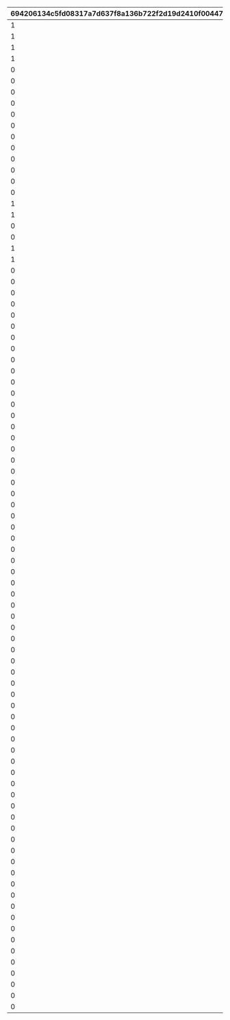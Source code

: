 |694206134c5fd08317a7d637f8a136b722f2d19d2410f00447961283c668c98b|b2efb8804922e6ef0e3fa1f864282bc3d1670f32ca86be3cb27e670887462226|b3cff06c6e73b9504754490c2f818e9cbf1c4753d0be4c77fc29d44ce5826949|32a3d7376db86bafd1d1b6f5926faed2cd2b5407e63ff81f0233e31e8df23ad2|6665e8aa13c2d313d03daf620cbda57967ed4b2ae9dec5561aaba9edea8d44ac|36b60c2696659eacb82f8523b908ab1363961412f895a91b967f267949ccfd94|
| --- | --- | --- | --- | --- | --- |
|1|1|0|111011101|1110111|101001|
|1|1|0|111021101|1110211|101002|
|1|3|0|133011101|1330111|301|
|1|3|0|133011201|1330112|301|
|0|3|500|133020101|1330201|302|
|0|3|500|133020201|1330202|302|
|0|3|1|133030101|1330301|303|
|0|3|250|133030201|1330302|303|
|0|3|1|133030301|1330303|303|
|0|3|1|133030401|1330304|303|
|0|3|250|133030501|1330305|303|
|0|3|1|133030601|1330306|303|
|0|3|1000|133040101|1330401|304|
|0|3|1000|133040201|1330402|304|
|0|3|1000|133040301|1330403|304|
|0|3|1000|133040401|1330404|304|
|1|3|0|133051101|1330511|305|
|1|3|0|133051201|1330512|305|
|0|3|1|134010101|1340101|401|
|0|3|1|134010201|1340102|401|
|1|3|0|134021101|1340211|402|
|1|3|0|134021201|1340212|402|
|0|4|1|140010101|1400101|1|
|0|4|1|140010201|1400102|1|
|0|4|10|140010301|1400103|1|
|0|4|0|140020101|1400201|2|
|0|1|0|210000101|2100001|0|
|0|1|0|211030101|2110301|101003|
|0|2|0|221010101|2210101|100001|
|0|2|0|221020101|2210201|100002|
|0|2|0|221030101|2210301|100003|
|0|2|0|221050101|2210501|100005|
|0|2|0|221070101|2210701|100007|
|0|2|0|221080101|2210801|100008|
|0|2|0|221090101|2210901|100009|
|0|2|0|221100101|2211001|100010|
|0|2|0|221110101|2211101|100011|
|0|2|0|221120101|2211201|100012|
|0|2|0|221130101|2211301|100013|
|0|2|0|221140101|2211401|100014|
|0|2|0|221160101|2211601|100016|
|0|2|0|221170101|2211701|100017|
|0|1|0|222020101|2220201|201020|
|0|1|0|222040101|2220401|201040|
|0|1|0|222050101|2220501|201050|
|0|1|0|222060101|2220601|201060|
|0|1|0|222070101|2220701|201070|
|0|1|0|222080101|2220801|201080|
|0|1|0|222090101|2220901|201090|
|0|1|0|222100101|2221001|201100|
|0|1|0|222110101|2221101|201110|
|0|1|0|222130101|2221301|201130|
|0|1|0|222140101|2221401|201140|
|0|1|0|222160101|2221601|201160|
|0|1|0|222180101|2221801|201180|
|0|1|0|222190101|2221901|201190|
|0|1|0|222200101|2222001|201200|
|0|1|0|222210101|2222101|201210|
|0|1|0|222220101|2222201|201220|
|0|1|0|222230101|2222301|201230|
|0|1|0|222240101|2222401|201240|
|0|1|0|222250101|2222501|201250|
|0|1|0|222270101|2222701|201270|
|0|1|0|222280101|2222801|201280|
|0|1|0|222290101|2222901|201290|
|0|1|0|222300101|2223001|201300|
|0|1|0|222320101|2223201|201320|
|0|1|0|222340101|2223401|201340|
|0|1|0|222350101|2223501|201350|
|0|1|0|222360101|2223601|201360|
|0|1|0|222370101|2223701|201370|
|0|1|0|222380101|2223801|201380|
|0|1|0|222390101|2223901|201390|
|0|1|0|222400101|2224001|201400|
|0|1|0|222410101|2224101|201410|
|0|1|0|222430101|2224301|201430|
|0|1|0|222440101|2224401|201440|
|0|1|0|222470101|2224701|201470|
|0|1|0|222480101|2224801|201480|
|0|1|0|222490101|2224901|201490|
|0|3|1000|233010101|2330101|301|
|0|3|1000|233050101|2330501|305|
|0|3|0|234020101|2340201|402|
|0|3|0|234030101|2340301|403|
|0|4|0|240010101|2400101|1|
|0|1|0|310000101|3100001|0|
|0|1|0|310000102|3100002|0|
|0|1|0|311010101|3110101|101001|
|0|1|0|311020101|3110201|101002|